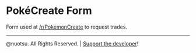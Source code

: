 # PokéCreate Form
Form used at [/r/PokemonCreate](https://www.reddit.com/r/PokemonCreate/) to request trades.

---

@nuotsu. All Rights Reserved. | [Support the developer](https://paypal.me/nuotsu)!